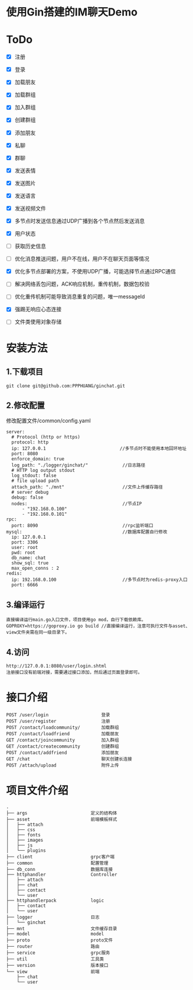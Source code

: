 # 使用Gin搭建的IM聊天Demo

# ToDo  
- [x] 注册  
- [x] 登录  
- [x] 加载朋友  
- [x] 加载群组  
- [x] 加入群组  
- [x] 创建群组  
- [x] 添加朋友  
- [x] 私聊 
- [x] 群聊 
- [x] 发送表情
- [x] 发送图片
- [x] 发送语言
- [x] 发送视频文件
- [x] 多节点时发送信息通过UDP广播到各个节点然后发送消息
- [x] 用户状态
- [ ] 获取历史信息
- [ ] 优化消息推送问题，用户不在线，用户不在聊天页面等情况
- [x] 优化多节点部署的方案，不使用UDP广播，可能选择节点通过RPC通信
- [ ] 解决网络丢包问题，ACK响应机制，重传机制，数据包校验
- [ ] 优化重传机制可能导致消息重复的问题，唯一messageId
- [x] 强踢无响应心态连接
- [ ] 文件类使用对象存储


# 安装方法
## 1.下载项目
```
git clone git@github.com:PPPHUANG/ginchat.git
```
## 2.修改配置
修改配置文件/common/config.yaml
```
server:
  # Protocol (http or https)
  protocol: http
  ip: 127.0.0.1                            //多节点时不能使用本地回环地址
  port: 8080
  enforce_domain: true
  log_path: "./logger/ginchat/"             //日志路径
  # HTTP log output stdout
  log_stdout: false
  # file upload path
  attach_path: "./mnt"                      //文件上传缓存路径
  # server debug
  debug: false         
  nodes:                                    //节点IP
      - "192.168.0.100"
      - "192.168.0.101"                  
rpc:
  port: 8090                                //rpc监听端口
mysql:                                      //数据库配置自行修改
  ip: 127.0.0.1
  port: 3306
  user: root
  pwd: root
  db_name: chat
  show_sql: true
  max_open_conns : 2
redis:
  ip: 192.168.0.100                         //多节点时为redis-proxy入口
  port: 6666
```
## 3.编译运行
```
直接编译运行main.go入口文件，项目使用go mod，自行下载依赖库。
GOPROXY=https://goproxy.io go build //直接编译运行，注意可执行文件与asset、view文件夹需在同一级目录下。
```
## 4.访问
```
http://127.0.0.1:8080/user/login.shtml
注册接口没有前端对接，需要通过接口添加，然后通过页面登录即可。
```
# 接口介绍
```
POST /user/login                    登录
POST /user/register                 注册
POST /contact/loadcommunity/        加载群组
POST /contact/loadfriend            加载朋友
GET /contact/joincommunity          加入群组
GET /contact/createcommunity        创建群组
POST /contact/addfriend             添加朋友
GET /chat                           聊天创建长连接
POST /attach/upload                 附件上传
```
# 项目文件介绍
```
.
├── args                        定义的结构体
├── asset                       前端模板样式
│   ├── attach
│   ├── css
│   ├── fonts
│   ├── images
│   ├── js
│   └── plugins
├── client                      grpc客户端
├── common                      配置管理
├── db_conn                     数据库连接
├── httphandler                 Controller
│   ├── attach
│   ├── chat
│   ├── contact
│   └── user
├── httphandlerpack             logic
│   ├── contact
│   └── user
├── logger                      日志
│   └── ginchat
├── mnt                         文件缓存目录
├── model                       model
├── proto                       proto文件
├── router                      路由
├── service                     grpc服务
├── util                        工具类
├── version                     版本接口
└── view                        前端
    ├── chat
    └── user
```